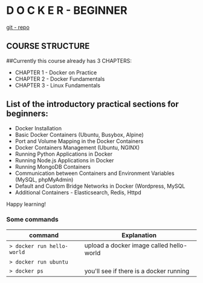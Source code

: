 # D O C K E R - BEGINNER

[git - repo ](https://github.com/bstashchuk/docker)

## COURSE STRUCTURE

##Currently this course already has 3 CHAPTERS:

* CHAPTER 1 - Docker on Practice
* CHAPTER 2 - Docker Fundamentals
* CHAPTER 3 - Linux Fundamentals

## List of the introductory practical sections for beginners:

* Docker Installation
* Basic Docker Containers (Ubuntu, Busybox, Alpine)
* Port and Volume Mapping in the Docker Containers
* Docker Containers Management (Ubuntu, NGINX)
* Running Python Applications in Docker
* Running Node.js Applications in Docker
* Running MongoDB Containers
* Communication between Containers and Environment Variables (MySQL, phpMyAdmin)
* Default and Custom Bridge Networks in Docker (Wordpress, MySQL
* Additional Containers - Elasticsearch, Redis, Httpd

Happy learning!


### Some commands

command  | Explanation 
------------- | -------------
`> docker run hello-world` | upload a docker image called hello-world
`> docker run ubuntu`| 
`> docker ps`| you'll see if there is a docker running
